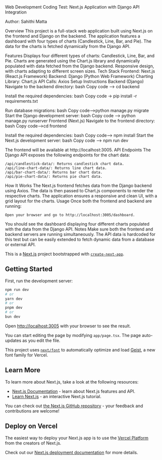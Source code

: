 
Web Development Coding Test: Next.js Application with Django API Integration

Author: Sahithi Matta 

Overview
    This project is a full-stack web application built using Next.js on the frontend and Django on the backend. The application features a dashboard with four types of charts (Candlestick, Line, Bar, and Pie). The data for the charts is fetched dynamically from the Django API.

Features
    Displays four different types of charts: Candlestick, Line, Bar, and Pie.
    Charts are generated using the Chart.js library and dynamically populated with data fetched from the Django backend.
    Responsive design, with charts adapting to different screen sizes.
Tech Stack
    Frontend: Next.js (React.js Framework)
    Backend: Django (Python Web Framework)
    Charting Library: Chart.js
    API Calls: Axios
Setup Instructions
    Backend (Django)
    Navigate to the backend directory:
    bash
    Copy code --> cd backend

Install the required dependencies: 
    bash
    Copy code -> pip install -r requirements.txt

Run database migrations:
    bash
    Copy code-->python manage.py migrate
Start the Django development server:
    bash
    Copy code --> python manage.py runserver
Frontend (Next.js)
    Navigate to the frontend directory:
    bash
    Copy code-->cd frontend

Install the required dependencies:
    bash
    Copy code--> npm install
Start the Next.js development server:
    bash
    Copy code --> npm run dev


The frontend will be available at http://localhost:3005.
API Endpoints
The Django API exposes the following endpoints for the chart data:

    /api/candlestick-data/: Returns candlestick chart data.
    /api/line-chart-data/: Returns line chart data.
    /api/bar-chart-data/: Returns bar chart data.
    /api/pie-chart-data/: Returns pie chart data.

How It Works
    The Next.js frontend fetches data from the Django backend using Axios.
    The data is then passed to Chart.js components to render the respective charts.
    The application ensures a responsive and clean UI, with a grid layout for the charts.
Usage
    Once both the frontend and backend are running:

    Open your browser and go to http://localhost:3005/dashboard.

You should see the dashboard displaying four different charts populated with the data from the Django API.
Notes
Make sure both the frontend and backend servers are running simultaneously.
The API data is hardcoded for this test but can be easily extended to fetch dynamic data from a database or external API.


This is a [Next.js](https://nextjs.org) project bootstrapped with [`create-next-app`](https://nextjs.org/docs/app/api-reference/cli/create-next-app).

## Getting Started

First, run the development server:

```bash
npm run dev
# or
yarn dev
# or
pnpm dev
# or
bun dev
```

Open [http://localhost:3005](http://localhost:3005) with your browser to see the result.

You can start editing the page by modifying `app/page.tsx`. The page auto-updates as you edit the file.

This project uses [`next/font`](https://nextjs.org/docs/app/building-your-application/optimizing/fonts) to automatically optimize and load [Geist](https://vercel.com/font), a new font family for Vercel.

## Learn More

To learn more about Next.js, take a look at the following resources:

- [Next.js Documentation](https://nextjs.org/docs) - learn about Next.js features and API.
- [Learn Next.js](https://nextjs.org/learn) - an interactive Next.js tutorial.

You can check out [the Next.js GitHub repository](https://github.com/vercel/next.js) - your feedback and contributions are welcome!

## Deploy on Vercel

The easiest way to deploy your Next.js app is to use the [Vercel Platform](https://vercel.com/new?utm_medium=default-template&filter=next.js&utm_source=create-next-app&utm_campaign=create-next-app-readme) from the creators of Next.js.

Check out our [Next.js deployment documentation](https://nextjs.org/docs/app/building-your-application/deploying) for more details.


